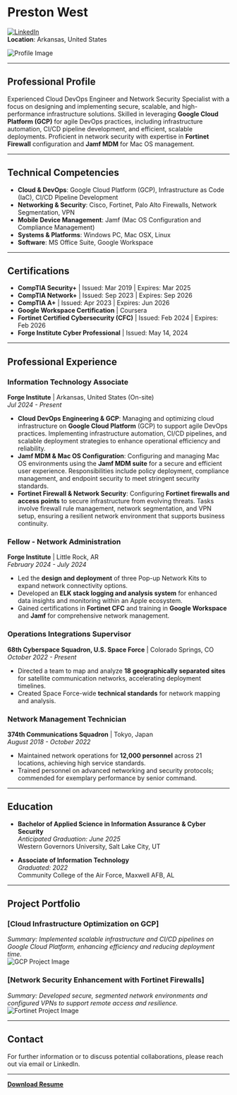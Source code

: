 # Preston West

[![LinkedIn](https://img.shields.io/badge/LinkedIn-Connect-blue)](https://www.linkedin.com)  
**Location**: Arkansas, United States  

![Profile Image](Picture.jpeg)


---

## Professional Profile

Experienced Cloud DevOps Engineer and Network Security Specialist with a focus on designing and implementing secure, scalable, and high-performance infrastructure solutions. Skilled in leveraging **Google Cloud Platform (GCP)** for agile DevOps practices, including infrastructure automation, CI/CD pipeline development, and efficient, scalable deployments. Proficient in network security with expertise in **Fortinet Firewall** configuration and **Jamf MDM** for Mac OS management.

---

## Technical Competencies

- **Cloud & DevOps**: Google Cloud Platform (GCP), Infrastructure as Code (IaC), CI/CD Pipeline Development
- **Networking & Security**: Cisco, Fortinet, Palo Alto Firewalls, Network Segmentation, VPN
- **Mobile Device Management**: Jamf (Mac OS Configuration and Compliance Management)
- **Systems & Platforms**: Windows PC, Mac OSX, Linux
- **Software**: MS Office Suite, Google Workspace

---

## Certifications

- **CompTIA Security+** | Issued: Mar 2019 | Expires: Mar 2025
- **CompTIA Network+** | Issued: Sep 2023 | Expires: Sep 2026
- **CompTIA A+** | Issued: Apr 2023 | Expires: Jun 2026
- **Google Workspace Certification** | Coursera
- **Fortinet Certified Cybersecurity (CFC)** | Issued: Feb 2024 | Expires: Feb 2026
- **Forge Institute Cyber Professional** | Issued: May 14, 2024

---

## Professional Experience

### Information Technology Associate  
**Forge Institute** | Arkansas, United States (On-site)  
_Jul 2024 - Present_

- **Cloud DevOps Engineering & GCP**: Managing and optimizing cloud infrastructure on **Google Cloud Platform** (GCP) to support agile DevOps practices. Implementing infrastructure automation, CI/CD pipelines, and scalable deployment strategies to enhance operational efficiency and reliability.
- **Jamf MDM & Mac OS Configuration**: Configuring and managing Mac OS environments using the **Jamf MDM suite** for a secure and efficient user experience. Responsibilities include policy deployment, compliance management, and endpoint security to meet stringent security standards.
- **Fortinet Firewall & Network Security**: Configuring **Fortinet firewalls and access points** to secure infrastructure from evolving threats. Tasks involve firewall rule management, network segmentation, and VPN setup, ensuring a resilient network environment that supports business continuity.

### Fellow - Network Administration  
**Forge Institute** | Little Rock, AR  
_February 2024 - July 2024_

- Led the **design and deployment** of three Pop-up Network Kits to expand network connectivity options.
- Developed an **ELK stack logging and analysis system** for enhanced data insights and monitoring within an Apple ecosystem.
- Gained certifications in **Fortinet CFC** and training in **Google Workspace** and **Jamf** for comprehensive network management.

### Operations Integrations Supervisor  
**68th Cyberspace Squadron, U.S. Space Force** | Colorado Springs, CO  
_October 2022 - Present_

- Directed a team to map and analyze **18 geographically separated sites** for satellite communication networks, accelerating deployment timelines.
- Created Space Force-wide **technical standards** for network mapping and analysis.

### Network Management Technician  
**374th Communications Squadron** | Tokyo, Japan  
_August 2018 - October 2022_

- Maintained network operations for **12,000 personnel** across 21 locations, achieving high service standards.
- Trained personnel on advanced networking and security protocols; commended for exemplary performance by senior command.

---

## Education

- **Bachelor of Applied Science in Information Assurance & Cyber Security**  
  _Anticipated Graduation: June 2025_  
  Western Governors University, Salt Lake City, UT

- **Associate of Information Technology**  
  _Graduated: 2022_  
  Community College of the Air Force, Maxwell AFB, AL

---

## Project Portfolio

### [Cloud Infrastructure Optimization on GCP]
_Summary: Implemented scalable infrastructure and CI/CD pipelines on Google Cloud Platform, enhancing efficiency and reducing deployment time._  
![GCP Project Image](path/to/gcp-project-image.jpg)

### [Network Security Enhancement with Fortinet Firewalls]
_Summary: Developed secure, segmented network environments and configured VPNs to support remote access and resilience._  
![Fortinet Project Image](path/to/fortinet-project-image.jpg)

---

## Contact

For further information or to discuss potential collaborations, please reach out via email or LinkedIn.

---

**[Download Resume](link/to/resume.pdf)**
